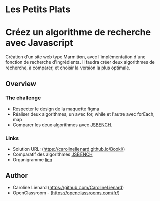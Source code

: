 # Les Petits Plats
# Créez un algorithme de recherche avec Javascript

Création d'un site web type Marmition, avec l'implémentation d'une fonction de recherche d'ingrédients. Il faudra créer deux algorithmes de recherche, à comparer, et choisir la version la plus optimale.

## Overview

### The challenge

- Respecter le design de la maquette figma
- Réaliser deux algorithmes, un avec for, while et l'autre avec forEach, map
- Comparer les deux algorithmes avec [JSBENCH]().

### Links

- Solution URL: (https://carolinelienard.github.io/Booki/)
- Comparatif des algorithmes [JSBENCH]()
- Organigramme [lien]()

## Author

- Caroline Lienard (https://github.com/CarolineLienard)
- OpenClassroom - (https://openclassrooms.com/fr/)
